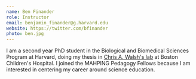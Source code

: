 ```yaml
---
name: Ben Finander
role: Instructor
email: benjamin_finander@g.harvard.edu
website: https://twitter.com/bfinander
photo: ben.jpg
---
```

I am a second year PhD student in the Biological and Biomedical Sciences Program at Harvard, doing my thesis in [Chris A. Walsh's lab](https://walshlab.org/) at Boston Children's Hospital. I joined the MAHPING Pedagogy Fellows because I am interested in centering my career around science education.
